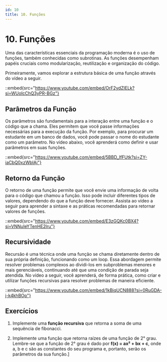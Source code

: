 ```yaml
---
id: 10
title: 10. Funções
---
```

# 10. Funções

Uma das características essenciais da programação moderna é o uso de funções, também conhecidas como subrotinas. As funções desempenham papéis cruciais como modularização, reutilização e organização do código.

Primeiramente, vamos explorar a estrutura básica de uma função através do vídeo a seguir.

::embed{src="https://www.youtube.com/embed/OrF2ydZIELk?si=WUoIcChQ3yPR-BGz"}

## Parâmetros da Função

Os parâmetros são fundamentais para a interação entre uma função e o código que a chama. Eles permitem que você passe informações necessárias para a execução da função. Por exemplo, para procurar um estudante em um banco de dados, você pode passar o nome do estudante como um parâmetro. No vídeo abaixo, você aprenderá como definir e usar parâmetros em suas funções.

::embed{src="https://www.youtube.com/embed/5BBD_IfFUtk?si=ZY-iaCbQ0xzWbIAj"}

## Retorno da Função

O retorno de uma função permite que você envie uma informação de volta para o código que chamou a função. Isso pode incluir diferentes tipos de valores, dependendo do que a função deve fornecer. Assista ao vídeo a seguir para aprender a sintaxe e as práticas recomendadas para retornar valores de funções.

::embed{src="https://www.youtube.com/embed/E3zGQKc0BX4?si=VNNuIeYTenHE2lru"}

## Recursividade

Recursão é uma técnica onde uma função se chama diretamente dentro de sua própria definição, funcionando como um loop. Essa abordagem permite resolver problemas complexos ao dividi-los em subproblemas menores e mais gerenciáveis, continuando até que uma condição de parada seja atendida. No vídeo a seguir, você aprenderá, de forma prática, como criar e utilizar funções recursivas para resolver problemas de maneira eficiente.

::embed{src="https://www.youtube.com/embed/1kBiqUCN888?si=0RuGDA-j-k4khBOp"}

## Exercícios

1. Implemente uma **função recursiva** que retorna a soma de uma sequência de fibonacci.

2. Implemente uma função que retorna raízes de uma função de 2° grau. Lembre-se que a função de 2° grau é dado por **f(x) = ax² + bx + c**, onde a, b e c são as constantes do seu programa e, portanto, serão os parâmetros da sua função.]
